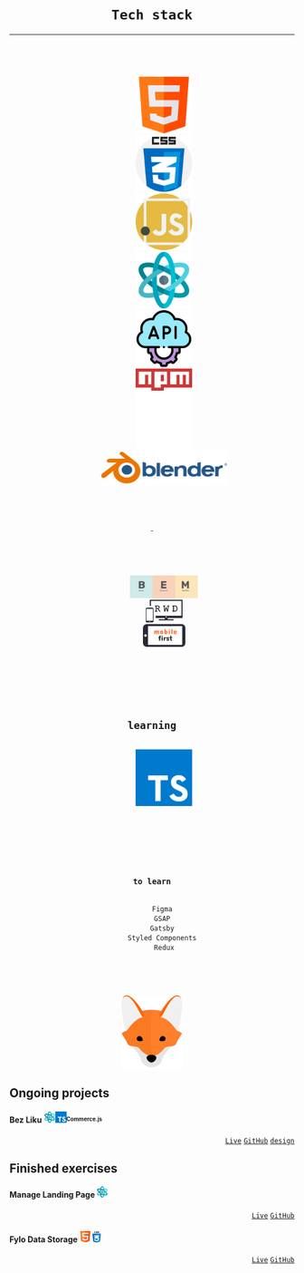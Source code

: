 [comment]: <> (<h3 align="right"><a href="https://krutons.github.io/">Portfolio</a></h3>)
<h1 align="center"><code>Tech stack</code></h1>
<hr>
<div align="center">
  <code><kbd>
    <p align="center">
      <img width="100px" title="html" alt="html" src="./html.svg"/>
      <img width="100px" title="css" alt="css" src="./css.svg"/>
      <img width="100px" title="javascript" alt="javascript" src="./js.svg"/>
      <img width="100px" title="react" alt="react" src="./react.svg"/>
      <img width="100px" title="REST API" alt="REST API" src="./api.svg"/>
      <img width="100px" title="npm" alt="npm" src="./npm.svg"/>
      <img width="100px" title="github" alt="github" src="./github.png"/>
      <img height="60px" title="blender" alt="blender" src="./blender.svg"/>
    </p>
    <p>-</p>
    <p align="center">
      <img height="40px" src="./bem.svg"/>
      <img height="40px" src="./rwd.svg"/>
      <img height="40px" src="./mobile first.svg"/>
    </p>
    <p>
    <h2>learning</h2>
      <img width="100px" alt="TypeScript" title="TypeScript" src="./ts.svg"/>
    </p>
    <p>
    <h3>to learn</h3>
      <kbd>Figma </kbd>
      <kbd>GSAP </kbd>
      <kbd>Gatsby </kbd>
      <kbd>Styled Components </kbd>
      <kbd>Redux</kbd>
    </p>
  </kbd></code>
</div>
<p></p>
<div align="center"><img src="./fox.svg"/></div>

## Ongoing projects 
#### Bez Liku <img width="20" src="react.svg"/><img width="20" src="ts.svg"/><sup><sub>Commerce.js</sub></sup>
<div align="right">
  <a href="https://krutons.github.io/bez-liku/"><code>Live</code></a>
  <a href="https://github.com/KrutonS/bez-liku"><code>GitHub</code></a>
  <a href="https://www.figma.com/file/OnaS8fr79827wDCRx1Szkc/Bez-Liku?node-id=0%3A1"><code>design</code></a>
</div>

## Finished exercises
#### Manage Landing Page <img width="20" src="react.svg"/>
<div align="right">
  <a href="https://krutons.github.io/manage-landing-page/"><code>Live</code></a>
  <a href="https://github.com/KrutonS/manage-landing-page"><code>GitHub</code></a>
</div>

#### Fylo Data Storage <img width="20" src="html.svg"/><img width="20" src="css.svg"/>
<div align="right">
  <a href="https://krutons.github.io/fylo-data-storage/"><code>Live</code></a>
  <a href="https://github.com/KrutonS/Fylo-data-storage"><code>GitHub</code></a>
</div>
